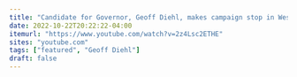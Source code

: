 ```yaml
---
title: "Candidate for Governor, Geoff Diehl, makes campaign stop in West Springfield"
date: 2022-10-22T20:22:22-04:00
itemurl: "https://www.youtube.com/watch?v=2z4Lsc2ETHE"
sites: "youtube.com"
tags: ["featured", "Geoff Diehl"]
draft: false
---
```


